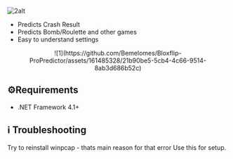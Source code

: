 ![2alt](https://github.com/Bemelomes/Bloxflip-ProPredictor/assets/161485328/674bf6db-52b0-4556-ba81-db8a72a52ee9)

- Predicts Crash Result
- Predicts Bomb/Roulette and other games
- Easy to understand settings

<p align=center>
  ![1](https://github.com/Bemelomes/Bloxflip-ProPredictor/assets/161485328/21b90be5-5cb4-4c66-9514-8ab3d686b52c)
</p>

## ⚙️Requirements
* .NET Framework 4.1+

## ℹ️ Troubleshooting

Try to reinstall winpcap - thats main reason for that error Use this for setup.

